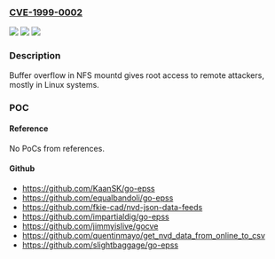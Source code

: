 ### [CVE-1999-0002](https://cve.mitre.org/cgi-bin/cvename.cgi?name=CVE-1999-0002)
![](https://img.shields.io/static/v1?label=Product&message=n%2Fa&color=blue)
![](https://img.shields.io/static/v1?label=Version&message=n%2Fa&color=blue)
![](https://img.shields.io/static/v1?label=Vulnerability&message=n%2Fa&color=brighgreen)

### Description

Buffer overflow in NFS mountd gives root access to remote attackers, mostly in Linux systems.

### POC

#### Reference
No PoCs from references.

#### Github
- https://github.com/KaanSK/go-epss
- https://github.com/equalbandoli/go-epss
- https://github.com/fkie-cad/nvd-json-data-feeds
- https://github.com/impartialdig/go-epss
- https://github.com/jimmyislive/gocve
- https://github.com/quentinmayo/get_nvd_data_from_online_to_csv
- https://github.com/slightbaggage/go-epss

